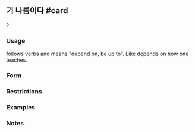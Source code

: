 ## 기 나름이다 #card
?
### Usage
follows verbs and means "depend on, be up to". Like depends on how one teaches.
### Form
### Restrictions
### Examples
### Notes

